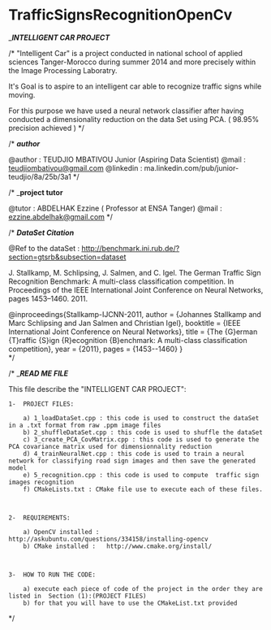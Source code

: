 TrafficSignsRecognitionOpenCv
=============================




______________________INTELLIGENT  CAR  PROJECT_____________________

/* "Intelligent Car" is a project conducted in national school of applied sciences Tanger-Morocco during summer 2014 and more precisely within the
    Image Processing Laboratry.

   It's Goal is to aspire to an intelligent car able to  recognize traffic  signs while moving.
	
   For this purpose we have used a neural network classifier after having conducted a dimensionality reduction on the data Set using PCA.  ( 98.95% precision achieved )
*/


/*              _______author_______

   @author   :  TEUDJIO MBATIVOU Junior (Aspiring Data Scientist)
   @mail     :  teudjiombativou@gmail.com 
   @linkedin :  ma.linkedin.com/pub/junior-teudjio/8a/25b/3a1
*/


/* 		_______project tutor______
   
   @tutor   :  ABDELHAK Ezzine ( Professor at ENSA Tanger)
   @mail    :  ezzine.abdelhak@gmail.com
*/

 

/* 		_______DataSet Citation_______


   @Ref to the dataSet : http://benchmark.ini.rub.de/?section=gtsrb&subsection=dataset
   
   J. Stallkamp, M. Schlipsing, J. Salmen, and C. Igel. The German Traffic Sign Recognition Benchmark: A multi-class classification competition. 
   In Proceedings of    the IEEE International Joint Conference on Neural Networks, pages 1453–1460. 2011.

   @inproceedings{Stallkamp-IJCNN-2011,
    author = {Johannes Stallkamp and Marc Schlipsing and Jan Salmen and Christian Igel},
    booktitle = {IEEE International Joint Conference on Neural Networks},
    title = {The {G}erman {T}raffic {S}ign {R}ecognition {B}enchmark: A multi-class classification competition},
    year = {2011},
    pages = {1453--1460}
    }   
*/


/* 		________READ ME FILE_______
  
   This file describe the "INTELLIGENT CAR PROJECT":

	1-  PROJECT FILES:

		a) 1_loadDataSet.cpp : this code is used to construct the dataSet  in a .txt format from raw .ppm image files
		b) 2_shuffleDataSet.cpp : this code is used to shuffle the dataSet 
		c) 3_create_PCA_CovMatrix.cpp : this code is used to generate the PCA covariance matrix used for dimensionnality reduction
		d) 4_trainNeuralNet.cpp : this code is used to train a neural network for classifying road sign images and then save the generated model
		e) 5_recognition.cpp : this code is used to compute  traffic sign images recognition
		f) CMakeLists.txt : CMake file use to execute each of these files.



	2-  REQUIREMENTS:
		
		a) OpenCV installed :  http://askubuntu.com/questions/334158/installing-opencv
		b) CMake installed :   http://www.cmake.org/install/ 

	

	3-  HOW TO RUN THE CODE:
		
		a) execute each piece of code of the project in the order they are listed in  Section (1):(PROJECT FILES)
		b) for that you will have to use the CMakeList.txt provided 
		

*/

